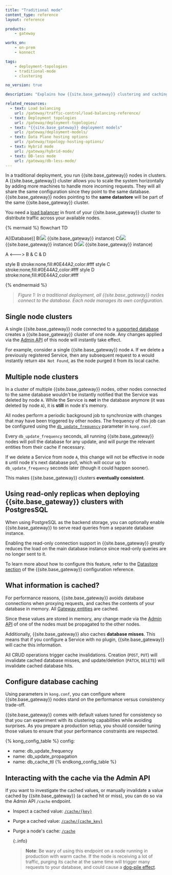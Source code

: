 ```yaml
---
title: "Traditional mode"
content_type: reference
layout: reference

products:
    - gateway

works_on:
    - on-prem
    - konnect

tags:
    - deployment-topologies
    - traditional-mode
    - clustering

no_version: true

description: "Explains how {{site.base_gateway}} clustering and caching works in traditional mode."

related_resources:
  - text: Load balancing
    url: /gateway/traffic-control/load-balancing-reference/
  - text: Deployment topologies
    url: /gateway/deployment-topologies/
  - text: "{{site.base_gateway}} deployment models"
    url: /gateway/deployment-models/
  - text: Data Plane hosting options
    url: /gateway/topology-hosting-options/
  - text: Hybrid mode
    url: /gateway/hybrid-mode/
  - text: DB-less mode
    url: /gateway/db-less-mode/
---
```


In a traditional deployment, you run {{site.base_gateway}} nodes in clusters. A {{site.base_gateway}} cluster allows you to scale the system horizontally by adding more
machines to handle more incoming requests. They will all share the same
configuration since they point to the same database. {{site.base_gateway}} nodes pointing to the
**same datastore** will be part of the same {{site.base_gateway}} cluster.

You need a [load balancer](/gateway/traffic-control/load-balancing-reference/) in front of your {{site.base_gateway}} cluster to distribute traffic
across your available nodes.

<!--vale off -->
{% mermaid %}
flowchart TD

A[(Database)]
B(<img src="/assets/icons/kogo-white.svg" style="max-height:20px" class="no-image-expand"/> {{site.base_gateway}} instance)
C(<img src="/assets/icons/kogo-white.svg" style="max-height:20px" class="no-image-expand"/> {{site.base_gateway}} instance)
D(<img src="/assets/icons/kogo-white.svg" style="max-height:20px" class="no-image-expand"/> {{site.base_gateway}} instance)

A <---> B & C & D

style B stroke:none,fill:#0E44A2,color:#fff
style C stroke:none,fill:#0E44A2,color:#fff
style D stroke:none,fill:#0E44A2,color:#fff

{% endmermaid %}
<!-- vale on-->

> _Figure 1: In a traditional deployment, all {{site.base_gateway}} nodes connect to the database. 
Each node manages its own configuration._

## Single node clusters

A single {{site.base_gateway}} node connected to a [supported database](/gateway/configuration/#database) creates a
{{site.base_gateway}} cluster of one node. Any changes applied via the [Admin API](/api/gateway/admin-ee/#/operations/) of this node
will instantly take effect.

For example, consider a single {{site.base_gateway}} node `A`. If we delete a previously registered Service, then any subsequent request to `A` would instantly return `404 Not Found`, as
the node purged it from its local cache.

## Multiple node clusters

In a cluster of multiple {{site.base_gateway}} nodes, other nodes connected to the same database
wouldn't be instantly notified that the Service was deleted by node `A`.  While
the Service is **not** in the database anymore (it was deleted by node `A`), it is
**still** in node `B`'s memory.

All nodes perform a periodic background job to synchronize with changes that
may have been triggered by other nodes. The frequency of this job can be
configured using the [`db_update_frequency`](/gateway/configuration/#db_update_frequency) parameter in `kong.conf`.

Every `db_update_frequency` seconds, all running {{site.base_gateway}} nodes will poll the
database for any update, and will purge the relevant entities from their cache
if necessary.

If we delete a Service from node `A`, this change will not be effective in node
`B` until node `B`'s next database poll, which will occur up to
`db_update_frequency` seconds later (though it could happen sooner).

This makes {{site.base_gateway}} clusters **eventually consistent**.

## Using read-only replicas when deploying {{site.base_gateway}} clusters with PostgresSQL

When using PostgreSQL as the backend storage, you can optionally enable
{{site.base_gateway}} to serve read queries from a separate database instance.

Enabling the read-only connection support in {{site.base_gateway}}
greatly reduces the load on the main database instance since read-only
queries are no longer sent to it.

To learn more about how to configure this feature, refer to the
[Datastore section](/gateway/configuration/#datastore)
of the {{site.base_gateway}} configuration reference.

## What information is cached?

For performance reasons, {{site.base_gateway}} avoids database connections when proxying
requests, and caches the contents of your database in memory. All [Gateway entities](/gateway/entities/) are cached.

Since these values are stored in memory, any change made via the [Admin API](/api/gateway/admin-ee/#/operations/) of one of the nodes must be propagated to the other nodes.

Additionally, {{site.base_gateway}} also caches **database misses**. This means that if you
configure a Service with no plugin, {{site.base_gateway}} will cache this information. 

All CRUD operations trigger cache invalidations. Creation
(`POST`, `PUT`) will invalidate cached database misses, and update/deletion
(`PATCH`, `DELETE`) will invalidate cached database hits.

## Configure database caching

Using parameters in `kong.conf`, you can configure where {{site.base_gateway}} nodes stand on the performance versus consistency trade-off.

{{site.base_gateway}} comes with default values tuned for consistency so that you can
experiment with its clustering capabilities while avoiding surprises. As you
prepare a production setup, you should consider tuning those values to ensure
that your performance constraints are respected.

<!--vale off-->
{% kong_config_table %}
config:
  - name: db_update_frequency
  - name: db_update_propagation
  - name: db_cache_ttl
{% endkong_config_table %}
<!--vale on-->

## Interacting with the cache via the Admin API

If you want to investigate the cached values, or manually
invalidate a value cached by {{site.base_gateway}} (a cached hit or miss), you can do so via the
Admin API `/cache` endpoint.


* Inspect a cached value: [`/cache/{key}`](/api/gateway/admin-ee/#/operations/getCacheByKey)
* Purge a cached value: [`/cache/{cache_key}`](/api/gateway/admin-ee/#/operations/deleteCacheByKey)
* Purge a node's cache: [`/cache`](/api/gateway/admin-ee/#/operations/purgeAllCache)
  
  {:.info}
  > **Note**: Be wary of using this endpoint on a node running in production with warm cache.
  > If the node is receiving a lot of traffic, purging its cache at the same time
  > will trigger many requests to your database, and could cause a
  > [dog-pile effect](https://en.wikipedia.org/wiki/Cache_stampede).
